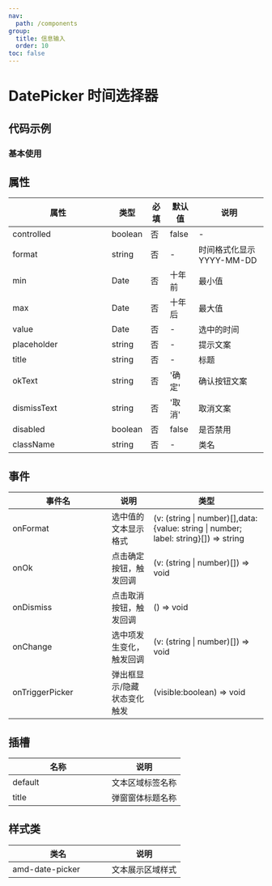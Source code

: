 ```yaml
---
nav:
  path: /components
group:
  title: 信息输入
  order: 10
toc: false
---
```

# DatePicker 时间选择器
## 代码示例
### 基本使用
<code src='../../demo/pages/DatePicker'></code>



## 属性
| 属性 | 类型 | 必填 | 默认值 | 说明 |
| -----|-----|-----|-----|----- |
| controlled | boolean | 否 | false | - |
| format | string | 否 | - | 时间格式化显示YYYY-MM-DD |
| min | Date | 否 | 十年前 | 最小值 |
| max | Date | 否 | 十年后 | 最大值 |
| value | Date | 否 | - | 选中的时间 |
| placeholder | string | 否 | - | 提示文案 |
| title | string | 否 | - | 标题 |
| okText | string | 否 | '确定' | 确认按钮文案 |
| dismissText | string | 否 | '取消' | 取消文案 |
| disabled | boolean | 否 | false | 是否禁用 |
| className | string | 否 | - | 类名 |

## 事件
| 事件名 | 说明 | 类型 |
| -----|-----|-----|
| onFormat | 选中值的文本显示格式 | (v: (string &#124; number)[],data: {value: string &#124; number; label: string}[]) => string |
| onOk | 点击确定按钮，触发回调 | (v: (string &#124; number)[]) => void |
| onDismiss | 点击取消按钮，触发回调 | () => void |
| onChange | 选中项发生变化，触发回调 | (v: (string &#124; number)[]) => void |
| onTriggerPicker | 弹出框显示/隐藏状态变化触发 | (visible:boolean) => void |

## 插槽
| 名称 | 说明 |
| -----|-----|
| default | 文本区域标签名称 |
| title | 弹窗窗体标题名称 |

## 样式类
| 类名 | 说明 |
| -----|-----|
| amd-date-picker | 文本展示区域样式 |


<style> 
table th:first-of-type { width: 180px; } 
.__dumi-default-layout-content article table:first-of-type th:nth-of-type(2)  {
    width: 140px
} 
.__dumi-default-layout-content article table:first-of-type th:nth-of-type(3)  {
    width: 30px
} 
.__dumi-default-layout-content article table:first-of-type th:nth-of-type(4)  {
    width: 50px
} 

</style> 